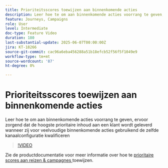 ```yaml
---
title: Prioriteitsscores toewijzen aan binnenkomende acties
description: Leer hoe te om aan binnenkomende acties voorrang te geven, ervoor zorgend dat de hoogste prioritaire inhoud aan een klant wordt geleverd wanneer zij voor veelvoudige binnenkomende acties gebruikend de zelfde kanaalconfiguratie kwalificeren
feature: Journeys, Campaigns
role: User
level: Intermediate
doc-type: Feature Video
duration: 180
last-substantial-update: 2025-06-07T00:00:00Z
jira: KT-18266
source-git-commit: cac96a6eba456288a51b18efcb52f56f5f1049e9
workflow-type: tm+mt
source-wordcount: '87'
ht-degree: 0%

---
```



# Prioriteitsscores toewijzen aan binnenkomende acties

Leer hoe te om aan binnenkomende acties voorrang te geven, ervoor zorgend dat de hoogste prioritaire inhoud aan een klant wordt geleverd wanneer zij voor veelvoudige binnenkomende acties gebruikend de zelfde kanaalconfiguratie kwalificeren

>[!VIDEO](https://video.tv.adobe.com/v/3435529/?learn=on&enablevpops)

Zie de productdocumentatie voor meer informatie over hoe te [ prioritaire scores aan reizen &amp; campagnes ](https://experienceleague.adobe.com/en/docs/journey-optimizer/using/conflict-prioritization/priority-scores) toewijzen.
